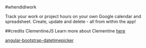 #whendidiwork

Track your work or project hours on your own Google calendar and spreadsheet. Create, update and delete - all from within the app!


##credits
ClementineJS
Learn more about Clementine [here](https://github.com/johnstonbl01/clementinejs-fcc)

[angular-bootstrap-datetimepicker](https://github.com/dalelotts/angular-bootstrap-datetimepicker)
